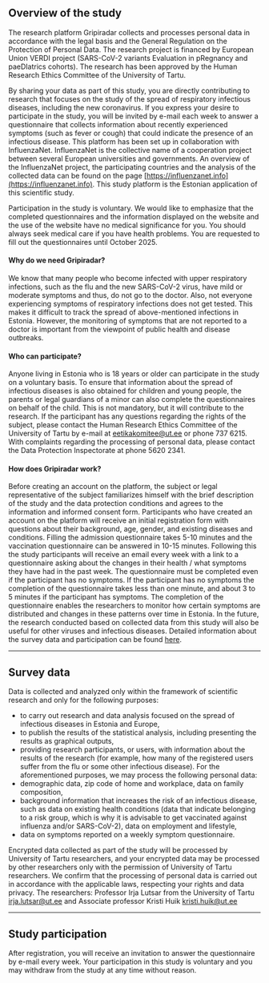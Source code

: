 ## Overview of the study

The research platform Gripiradar collects and processes personal data in accordance with the legal basis
and the General Regulation on the Protection of Personal Data. The research project is financed by
European Union VERDI project (SARS-CoV-2 variants Evaluation in pRegnancy and paeDIatrics cohorts).
The research has been approved by the Human Research Ethics Committee of the University of Tartu.

By sharing your data as part of this study, you are directly contributing to research that focuses on the
study of the spread of respiratory infectious diseases, including the new coronavirus. If you express your
desire to participate in the study, you will be invited by e-mail each week to answer a questionnaire that
collects information about recently experienced symptoms (such as fever or cough) that could indicate
the presence of an infectious disease. This platform has been set up in collaboration with InfluenzaNet.
InfluenzaNet is the collective name of a cooperation project between several European universities and
governments. An overview of the InfluenzaNet project, the participating countries and the analysis of
the collected data can be found on the page [https://influenzanet.info](https://influenzanet.info). This study platform is the
Estonian application of this scientific study.

Participation in the study is voluntary. We would like to emphasize that the completed questionnaires
and the information displayed on the website and the use of the website have no medical significance
for you. You should always seek medical care if you have health problems. You are requested to fill out
the questionnaires until October 2025.

#### Why do we need Gripiradar?

We know that many people who become infected with upper respiratory
infections, such as the flu and the new SARS-CoV-2 virus, have mild or moderate symptoms and thus, do
not go to the doctor. Also, not everyone experiencing symptoms of respiratory infections does not get
tested. This makes it difficult to track the spread of above-mentioned infections in Estonia. However, the
monitoring of symptoms that are not reported to a doctor is important from the viewpoint of public
health and disease outbreaks.

#### Who can participate? 

Anyone living in Estonia who is 18 years or older can participate in the study on a
voluntary basis. To ensure that information about the spread of infectious diseases is also obtained for
children and young people, the parents or legal guardians of a minor can also complete the
questionnaires on behalf of the child. This is not mandatory, but it will contribute to the research.
If the participant has any questions regarding the rights of the subject, please contact the Human
Research Ethics Committee of the University of Tartu by e-mail at eetikakomitee@ut.ee or phone 737
6215. With complaints regarding the processing of personal data, please contact the Data Protection
Inspectorate at phone 5620 2341.

#### How does Gripiradar work?

Before creating an account on the platform, the subject or legal
representative of the subject familiarizes himself with the brief description of the study and the data
protection conditions and agrees to the information and informed consent form. Participants who have
created an account on the platform will receive an initial registration form with questions about their
background, age, gender, and existing diseases and conditions. Filling the admission questionnaire takes
5-10 minutes and the vaccination questionnaire can be answered in 10-15 minutes. Following this the
study participants will receive an email every week with a link to a questionnaire asking about the
changes in their health / what symptoms they have had in the past week. The questionnaire must be
completed even if the participant has no symptoms. If the participant has no symptoms the completion
of the questionnaire takes less than one minute, and about 3 to 5 minutes if the participant has
symptoms. The completion of the questionnaire enables the researchers to monitor how certain
symptoms are distributed and changes in these patterns over time in Estonia. In the future, the research
conducted based on collected data from this study will also be useful for other viruses and infectious
diseases. Detailed information about the survey data and participation can be found [here](https://gripiradar.ut.ee/privacy).

---

## Survey data

Data is collected and analyzed only within the framework of scientific research and only for the
following purposes:

- to carry out research and data analysis focused on the spread of infectious diseases in Estonia
and Europe,
- to publish the results of the statistical analysis, including presenting the results as graphical
outputs,
- providing research participants, or users, with information about the results of the research (for
example, how many of the registered users suffer from the flu or some other infectious disease).
For the aforementioned purposes, we may process the following personal data:
- demographic data, zip code of home and workplace, data on family composition,
- background information that increases the risk of an infectious disease, such as data on existing
health conditions (data that indicate belonging to a risk group, which is why it is advisable to get
vaccinated against influenza and/or SARS-CoV-2), data on employment and lifestyle,
- data on symptoms reported on a weekly symptom questionnaire.

Encrypted data collected as part of the study will be processed by University of Tartu
researchers, and your encrypted data may be processed by other researchers only with the
permission of University of Tartu researchers. We confirm that the processing of personal data
is carried out in accordance with the applicable laws, respecting your rights and data privacy.
The researchers: Professor Irja Lutsar from the University of Tartu irja.lutsar@ut.ee and
Associate professor Kristi Huik kristi.huik@ut.ee

---

## Study participation

After registration, you will receive an invitation to answer the questionnaire by e-mail every week. Your
participation in this study is voluntary and you may withdraw from the study at any time without
reason.



